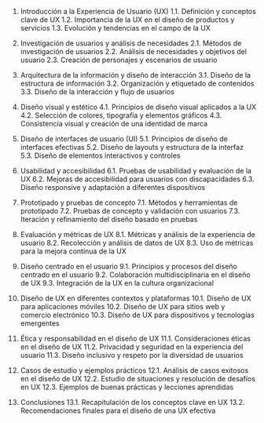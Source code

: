 1. Introducción a la Experiencia de Usuario (UX)
   1.1. Definición y conceptos clave de UX
   1.2. Importancia de la UX en el diseño de productos y servicios
   1.3. Evolución y tendencias en el campo de la UX

2. Investigación de usuarios y análisis de necesidades
   2.1. Métodos de investigación de usuarios
   2.2. Análisis de necesidades y objetivos del usuario
   2.3. Creación de personajes y escenarios de usuario

3. Arquitectura de la información y diseño de interacción
   3.1. Diseño de la estructura de información
   3.2. Organización y etiquetado de contenidos
   3.3. Diseño de la interacción y flujo de usuarios

4. Diseño visual y estético
   4.1. Principios de diseño visual aplicados a la UX
   4.2. Selección de colores, tipografía y elementos gráficos
   4.3. Consistencia visual y creación de una identidad de marca

5. Diseño de interfaces de usuario (UI)
   5.1. Principios de diseño de interfaces efectivas
   5.2. Diseño de layouts y estructura de la interfaz
   5.3. Diseño de elementos interactivos y controles

6. Usabilidad y accesibilidad
   6.1. Pruebas de usabilidad y evaluación de la UX
   6.2. Mejoras de accesibilidad para usuarios con discapacidades
   6.3. Diseño responsive y adaptación a diferentes dispositivos

7. Prototipado y pruebas de concepto
   7.1. Métodos y herramientas de prototipado
   7.2. Pruebas de concepto y validación con usuarios
   7.3. Iteración y refinamiento del diseño basado en pruebas

8. Evaluación y métricas de UX
   8.1. Métricas y análisis de la experiencia de usuario
   8.2. Recolección y análisis de datos de UX
   8.3. Uso de métricas para la mejora continua de la UX

9. Diseño centrado en el usuario
   9.1. Principios y procesos del diseño centrado en el usuario
   9.2. Colaboración multidisciplinaria en el diseño de UX
   9.3. Integración de la UX en la cultura organizacional

10. Diseño de UX en diferentes contextos y plataformas
    10.1. Diseño de UX para aplicaciones móviles
    10.2. Diseño de UX para sitios web y comercio electrónico
    10.3. Diseño de UX para dispositivos y tecnologías emergentes

11. Ética y responsabilidad en el diseño de UX
    11.1. Consideraciones éticas en el diseño de UX
    11.2. Privacidad y seguridad en la experiencia del usuario
    11.3. Diseño inclusivo y respeto por la diversidad de usuarios

12. Casos de estudio y ejemplos prácticos
    12.1. Análisis de casos exitosos en el diseño de UX
    12.2. Estudio de situaciones y resolución de desafíos en UX
    12.3. Ejemplos de buenas prácticas y lecciones aprendidas

13. Conclusiones
    13.1. Recapitulación de los conceptos clave en UX
    13.2. Recomendaciones finales para el diseño de una UX efectiva

